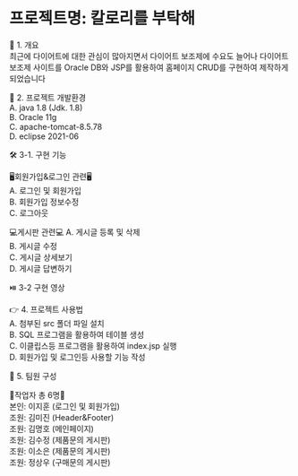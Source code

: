 

# 프로젝트명: 칼로리를 부탁해

📑 1. 개요 <br>
최근에 다이어트에 대한 관심이 많아지면서 다이어트 보조제에 수요도 늘어나
다이어트 보조제 사이트를 Oracle DB와 JSP를 활용하여 홈페이지 CRUD를 구현하여 제작하게 되었습니다

🔧 2. 프로젝트 개발환경 <br>
A. java 1.8 (Jdk. 1.8) <br>
B. Oracle 11g <br>
C. apache-tomcat-8.5.78 <br>
D. eclipse 2021-06

🛠️ 3-1. 구현 기능 <br>

🖥️회원가입&로그인 관련🖥️
<br>
A. 로그인 및 회원가입
<br>
B. 회원가입 정보수정
<br>
C. 로그아웃

💻게시판 관련💻
A. 게시글 등록 및 삭제 <br>
B. 게시글 수정 <br>
C. 게시글 상세보기 <br>
D. 게시글 답변하기 

⏯️ 3-2 구현 영상 <br>











👉 4. 프로젝트 사용법 <br>
A. 첨부된 src 폴더 파일 설치 <br>
B. SQL 프로그램을 활용하여 테이블 생성 <br>
C. 이클립스등 프로그램을 활용하여 index.jsp 실행 <br>
D. 회원가입 및 로그인등 사용할 기능 작성 <br>



🙆 5. 팀원 구성

🙍작업자 총 6명🙍 
<br>
본인: 이지훈 (로그인 및 회원가입) <br>
조원: 김미진 (Header&Footer) <br>
조원: 김명호 (메인페이지) <br>
조원: 김수정 (제품문의 게시판) <br>
조원: 이소은 (제품문의 게시판) <br>
조원: 정상우 (구매문의 게시판) <br>


